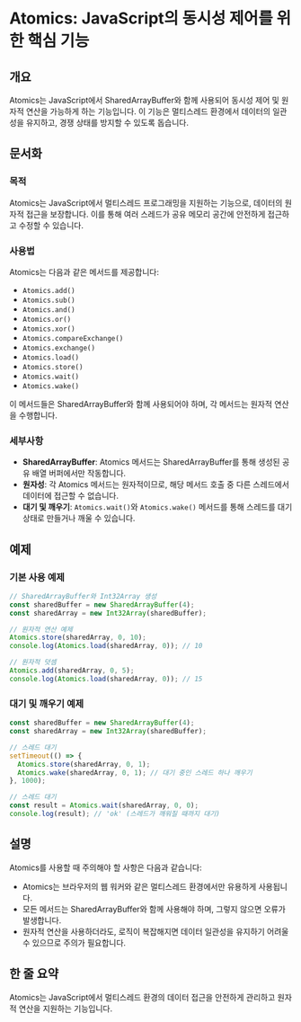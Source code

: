 <!--
Meta Description: # Atomics: JavaScript의 동시성 제어를 위한 핵심 기능 ## 개요 Atomics는 JavaScript에서 SharedArrayBuffer와 함께 사용되어 동시성 제어 및 원자적 연산을 가능하게 하는 기능입니다. 이 기능은 멀티스레드 환경에서 데이터의 일...
Meta Keywords: atomics, sharedarray, 원자적, atomics는, const
-->

# Atomics: JavaScript의 동시성 제어를 위한 핵심 기능

## 개요
Atomics는 JavaScript에서 SharedArrayBuffer와 함께 사용되어 동시성 제어 및 원자적 연산을 가능하게 하는 기능입니다. 이 기능은 멀티스레드 환경에서 데이터의 일관성을 유지하고, 경쟁 상태를 방지할 수 있도록 돕습니다.

## 문서화

### 목적
Atomics는 JavaScript에서 멀티스레드 프로그래밍을 지원하는 기능으로, 데이터의 원자적 접근을 보장합니다. 이를 통해 여러 스레드가 공유 메모리 공간에 안전하게 접근하고 수정할 수 있습니다.

### 사용법
Atomics는 다음과 같은 메서드를 제공합니다:
- `Atomics.add()`
- `Atomics.sub()`
- `Atomics.and()`
- `Atomics.or()`
- `Atomics.xor()`
- `Atomics.compareExchange()`
- `Atomics.exchange()`
- `Atomics.load()`
- `Atomics.store()`
- `Atomics.wait()`
- `Atomics.wake()`

이 메서드들은 SharedArrayBuffer와 함께 사용되어야 하며, 각 메서드는 원자적 연산을 수행합니다.

### 세부사항
- **SharedArrayBuffer**: Atomics 메서드는 SharedArrayBuffer를 통해 생성된 공유 배열 버퍼에서만 작동합니다.
- **원자성**: 각 Atomics 메서드는 원자적이므로, 해당 메서드 호출 중 다른 스레드에서 데이터에 접근할 수 없습니다.
- **대기 및 깨우기**: `Atomics.wait()`와 `Atomics.wake()` 메서드를 통해 스레드를 대기 상태로 만들거나 깨울 수 있습니다.

## 예제

### 기본 사용 예제

```javascript
// SharedArrayBuffer와 Int32Array 생성
const sharedBuffer = new SharedArrayBuffer(4);
const sharedArray = new Int32Array(sharedBuffer);

// 원자적 연산 예제
Atomics.store(sharedArray, 0, 10);
console.log(Atomics.load(sharedArray, 0)); // 10

// 원자적 덧셈
Atomics.add(sharedArray, 0, 5);
console.log(Atomics.load(sharedArray, 0)); // 15
```

### 대기 및 깨우기 예제

```javascript
const sharedBuffer = new SharedArrayBuffer(4);
const sharedArray = new Int32Array(sharedBuffer);

// 스레드 대기
setTimeout(() => {
  Atomics.store(sharedArray, 0, 1);
  Atomics.wake(sharedArray, 0, 1); // 대기 중인 스레드 하나 깨우기
}, 1000);

// 스레드 대기
const result = Atomics.wait(sharedArray, 0, 0);
console.log(result); // 'ok' (스레드가 깨워질 때까지 대기)
```

## 설명
Atomics를 사용할 때 주의해야 할 사항은 다음과 같습니다:
- Atomics는 브라우저의 웹 워커와 같은 멀티스레드 환경에서만 유용하게 사용됩니다.
- 모든 메서드는 SharedArrayBuffer와 함께 사용해야 하며, 그렇지 않으면 오류가 발생합니다.
- 원자적 연산을 사용하더라도, 로직이 복잡해지면 데이터 일관성을 유지하기 어려울 수 있으므로 주의가 필요합니다.

## 한 줄 요약
Atomics는 JavaScript에서 멀티스레드 환경의 데이터 접근을 안전하게 관리하고 원자적 연산을 지원하는 기능입니다.